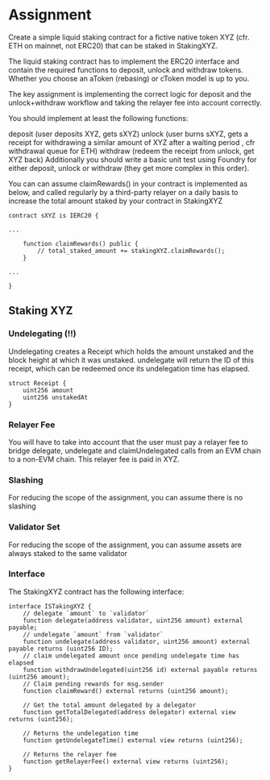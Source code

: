 # Assignment

Create a simple liquid staking contract for a fictive native token XYZ (cfr. ETH on mainnet, not ERC20) that can be staked in StakingXYZ.

The liquid staking contract has to implement the ERC20 interface and contain the required functions to deposit, unlock and withdraw tokens. Whether you choose an aToken (rebasing) or cToken model is up to you.

The key assignment is implementing the correct logic for deposit and the unlock+withdraw workflow and taking the relayer fee into account correctly.

You should implement at least the following functions:

deposit (user deposits XYZ, gets sXYZ)
unlock (user burns sXYZ, gets a receipt for withdrawing a similar amount of XYZ after a waiting period , cfr withdrawal queue for ETH)
withdraw (redeem the receipt from unlock, get XYZ back)
Additionally you should write a basic unit test using Foundry for either deposit, unlock or withdraw (they get more complex in this order).

You can can assume claimRewards() in your contract is implemented as below, and called regularly by a third-party relayer on a daily basis to increase the total amount staked by your contract in StakingXYZ

```solidity
contract sXYZ is IERC20 {

...

    function claimRewards() public {
        // total_staked_amount += stakingXYZ.claimRewards();
    }

...

}
```

## Staking XYZ

### Undelegating (!!)

Undelegating creates a Receipt which holds the amount unstaked and the block height at which it was unstaked. undelegate will return the ID of this receipt, which can be redeemed once its undelegation time has elapsed.

```
struct Receipt {
    uint256 amount
    uint256 unstakedAt
}
```

### Relayer Fee

You will have to take into account that the user must pay a relayer fee to bridge delegate, undelegate and claimUndelegated calls from an EVM chain to a non-EVM chain. This relayer fee is paid in XYZ.

### Slashing

For reducing the scope of the assignment, you can assume there is no slashing

### Validator Set

For reducing the scope of the assignment, you can assume assets are always staked to the same validator

### Interface

The StakingXYZ contract has the following interface:

```
interface ISTakingXYZ {
    // delegate `amount` to `validator`
    function delegate(address validator, uint256 amount) external payable;
    // undelegate `amount` from `validator`
    function undelegate(address validator, uint256 amount) external payable returns (uint256 ID);
    // claim undelegated amount once pending undelegate time has elapsed
    function withdrawUndelegated(uint256 id) external payable returns (uint256 amount);
    // Claim pending rewards for msg.sender
    function claimReward() external returns (uint256 amount);

    // Get the total amount delegated by a delegator
    function getTotalDelegated(address delegator) external view returns (uint256);

    // Returns the undelegation time
    function getUndelegateTime() external view returns (uint256);

    // Returns the relayer fee
    function getRelayerFee() external view returns (uint256);
}
```
